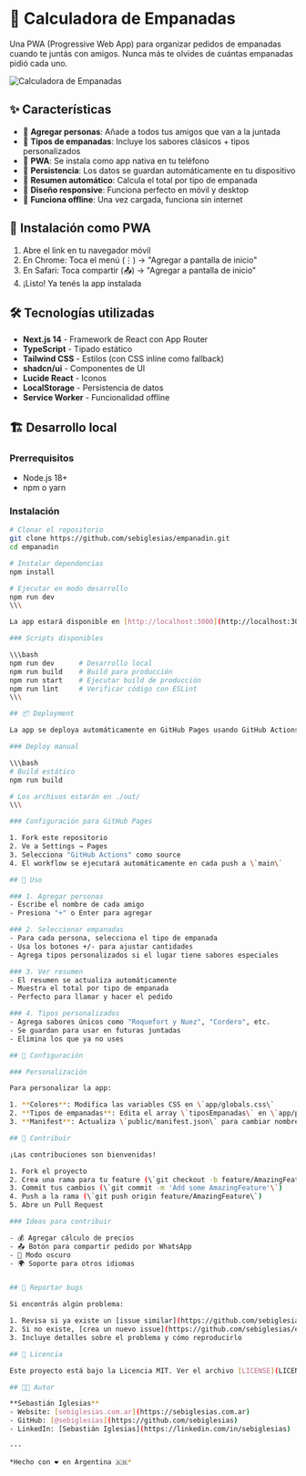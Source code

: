 # 🥟 Calculadora de Empanadas

Una PWA (Progressive Web App) para organizar pedidos de empanadas cuando te juntás con amigos. Nunca más te olvides de cuántas empanadas pidió cada uno.

![Calculadora de Empanadas](https://sebiglesias.com.ar/empanadin/og-image.png)

## ✨ Características

- 👥 **Agregar personas**: Añade a todos tus amigos que van a la juntada
- 🥟 **Tipos de empanadas**: Incluye los sabores clásicos + tipos personalizados
- 📱 **PWA**: Se instala como app nativa en tu teléfono
- 💾 **Persistencia**: Los datos se guardan automáticamente en tu dispositivo
- 🧮 **Resumen automático**: Calcula el total por tipo de empanada
- 🎨 **Diseño responsive**: Funciona perfecto en móvil y desktop
- 🔄 **Funciona offline**: Una vez cargada, funciona sin internet

## 📱 Instalación como PWA

1. Abre el link en tu navegador móvil
2. En Chrome: Toca el menú (⋮) → "Agregar a pantalla de inicio"
3. En Safari: Toca compartir (📤) → "Agregar a pantalla de inicio"
4. ¡Listo! Ya tenés la app instalada

## 🛠️ Tecnologías utilizadas

- **Next.js 14** - Framework de React con App Router
- **TypeScript** - Tipado estático
- **Tailwind CSS** - Estilos (con CSS inline como fallback)
- **shadcn/ui** - Componentes de UI
- **Lucide React** - Iconos
- **LocalStorage** - Persistencia de datos
- **Service Worker** - Funcionalidad offline

## 🏗️ Desarrollo local

### Prerrequisitos

- Node.js 18+ 
- npm o yarn

### Instalación

```bash
# Clonar el repositorio
git clone https://github.com/sebiglesias/empanadin.git
cd empanadin

# Instalar dependencias
npm install

# Ejecutar en modo desarrollo
npm run dev
\\\

La app estará disponible en [http://localhost:3000](http://localhost:3000)

### Scripts disponibles

\\\bash
npm run dev      # Desarrollo local
npm run build    # Build para producción
npm run start    # Ejecutar build de producción
npm run lint     # Verificar código con ESLint
\\\

## 📦 Deployment

La app se deploya automáticamente en GitHub Pages usando GitHub Actions.

### Deploy manual

\\\bash
# Build estático
npm run build

# Los archivos estarán en ./out/
\\\

### Configuración para GitHub Pages

1. Fork este repositorio
2. Ve a Settings → Pages
3. Selecciona "GitHub Actions" como source
4. El workflow se ejecutará automáticamente en cada push a \`main\`

## 🎯 Uso

### 1. Agregar personas
- Escribe el nombre de cada amigo
- Presiona "+" o Enter para agregar

### 2. Seleccionar empanadas
- Para cada persona, selecciona el tipo de empanada
- Usa los botones +/- para ajustar cantidades
- Agrega tipos personalizados si el lugar tiene sabores especiales

### 3. Ver resumen
- El resumen se actualiza automáticamente
- Muestra el total por tipo de empanada
- Perfecto para llamar y hacer el pedido

### 4. Tipos personalizados
- Agrega sabores únicos como "Roquefort y Nuez", "Cordero", etc.
- Se guardan para usar en futuras juntadas
- Elimina los que ya no uses

## 🔧 Configuración

### Personalización

Para personalizar la app:

1. **Colores**: Modifica las variables CSS en \`app/globals.css\`
2. **Tipos de empanadas**: Edita el array \`tiposEmpanadas\` en \`app/page.tsx\`
3. **Manifest**: Actualiza \`public/manifest.json\` para cambiar nombre, iconos, etc.

## 🤝 Contribuir

¡Las contribuciones son bienvenidas!

1. Fork el proyecto
2. Crea una rama para tu feature (\`git checkout -b feature/AmazingFeature\`)
3. Commit tus cambios (\`git commit -m 'Add some AmazingFeature'\`)
4. Push a la rama (\`git push origin feature/AmazingFeature\`)
5. Abre un Pull Request

### Ideas para contribuir

- 💰 Agregar cálculo de precios
- 📤 Botón para compartir pedido por WhatsApp
- 🌙 Modo oscuro
- 🌍 Soporte para otros idiomas


## 🐛 Reportar bugs

Si encontrás algún problema:

1. Revisa si ya existe un [issue similar](https://github.com/sebiglesias/empanadin/issues)
2. Si no existe, [crea un nuevo issue](https://github.com/sebiglesias/empanadin/issues/new)
3. Incluye detalles sobre el problema y cómo reproducirlo

## 📄 Licencia

Este proyecto está bajo la Licencia MIT. Ver el archivo [LICENSE](LICENSE) para más detalles.

## 👨‍💻 Autor

**Sebastián Iglesias**
- Website: [sebiglesias.com.ar](https://sebiglesias.com.ar)
- GitHub: [@sebiglesias](https://github.com/sebiglesias)
- LinkedIn: [Sebastián Iglesias](https://linkedin.com/in/sebiglesias)

---

*Hecho con ❤️ en Argentina 🇦🇷*
